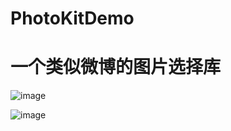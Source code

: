 # PhotoKitDemo

# 一个类似微博的图片选择库

![image](http://www.laileshuo.com/wp-content/uploads/2018/01/416556-f74a6937fd6b8575.png)

![image](http://www.laileshuo.com/wp-content/uploads/2018/01/416556-f74a6937fd6b8575.png)


